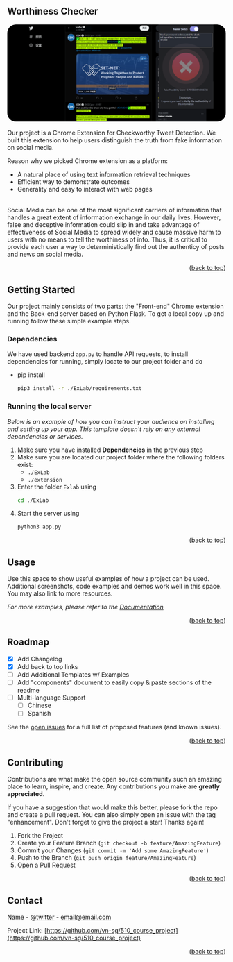 <div id="top"></div>

<!-- ABOUT THE PROJECT -->
## Worthiness Checker

<img src="./src/screenshot2.png" height="auto" width="auto" style="border-radius:20px" >

Our project is a Chrome Extension for Checkworthy Tweet Detection. We built this extension to help users distinguish the truth from fake information on social media. 
<br>

Reason why we picked Chrome extension as a platform:
* A natural place of using text information retrieval techniques
* Efficient way to demonstrate outcomes
* Generality and easy to interact with web pages

<br>
Social Media can be one of the most significant carriers of information that handles a great extent of information exchange in our daily lives. However, false and deceptive information could slip in and take advantage of effectiveness of Social Media to spread widely and cause massive harm to users with no means to tell the worthiness of info. Thus, it is critical to provide each user a way to deterministically find out the authenticy of posts and news on social media.


<p align="right">(<a href="#top">back to top</a>)</p>


<!-- GETTING STARTED -->
## Getting Started

Our project mainly consists of two parts: the "Front-end" Chrome extension and the Back-end server based on Python Flask.
To get a local copy up and running follow these simple example steps.

### **Dependencies**

We have used backend `app.py` to handle API requests, to install dependencies for running, simply locate to our project folder and do
* pip install
  ```sh
  pip3 install -r ./ExLab/requirements.txt
  ```

### Running the local server

_Below is an example of how you can instruct your audience on installing and setting up your app. This template doesn't rely on any external dependencies or services._

1. Make sure you have installed **Dependencies** in the previous step
2. Make sure you are located our project folder where the following folders exist:
   - `./ExLab`
   - `./extension`
3. Enter the folder `Exlab` using
   ```sh
   cd ./ExLab
   ```
4. Start the server using
   ```sh
   python3 app.py
   ```

<p align="right">(<a href="#top">back to top</a>)</p>



<!-- USAGE EXAMPLES -->
## Usage

Use this space to show useful examples of how a project can be used. Additional screenshots, code examples and demos work well in this space. You may also link to more resources.

_For more examples, please refer to the [Documentation](https://example.com)_

<p align="right">(<a href="#top">back to top</a>)</p>



<!-- ROADMAP -->
## Roadmap

- [x] Add Changelog
- [x] Add back to top links
- [ ] Add Additional Templates w/ Examples
- [ ] Add "components" document to easily copy & paste sections of the readme
- [ ] Multi-language Support
    - [ ] Chinese
    - [ ] Spanish

See the [open issues](https://github.com/othneildrew/Best-README-Template/issues) for a full list of proposed features (and known issues).

<p align="right">(<a href="#top">back to top</a>)</p>



<!-- CONTRIBUTING -->
## Contributing

Contributions are what make the open source community such an amazing place to learn, inspire, and create. Any contributions you make are **greatly appreciated**.

If you have a suggestion that would make this better, please fork the repo and create a pull request. You can also simply open an issue with the tag "enhancement".
Don't forget to give the project a star! Thanks again!

1. Fork the Project
2. Create your Feature Branch (`git checkout -b feature/AmazingFeature`)
3. Commit your Changes (`git commit -m 'Add some AmazingFeature'`)
4. Push to the Branch (`git push origin feature/AmazingFeature`)
5. Open a Pull Request

<p align="right">(<a href="#top">back to top</a>)</p>


<!-- CONTACT -->
## Contact

Name - [@twitter](https://twitter.com/your_username) - email@email.com

Project Link: [https://github.com/vn-sg/510_course_project](https://github.com/vn-sg/510_course_project)

<p align="right">(<a href="#top">back to top</a>)</p>
